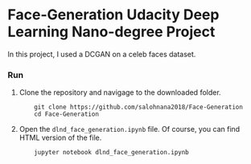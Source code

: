 # Face-Generation Udacity Deep Learning Nano-degree Project

In this project, I used a DCGAN on a celeb faces dataset.


### Run

1. Clone the repository and navigage to the downloaded folder.
	```
		git clone https://github.com/salohnana2018/Face-Generation
		cd Face-Generation
	```
2. Open the `dlnd_face_generation.ipynb` file. Of course, you can find HTML version of the file.
	```
		jupyter notebook dlnd_face_generation.ipynb

